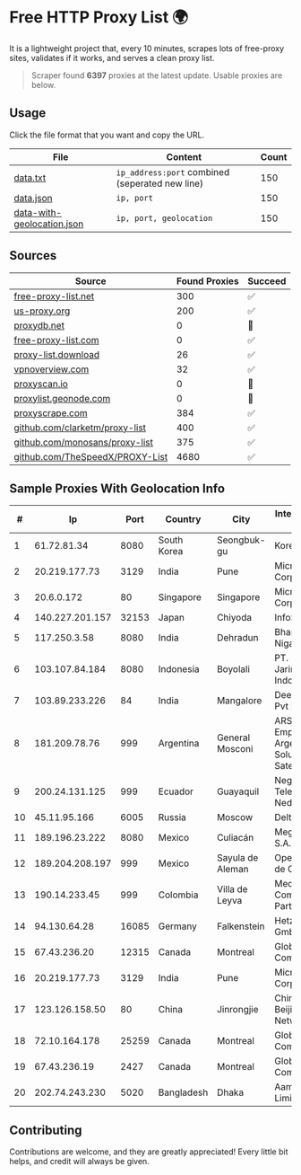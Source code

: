
# Free HTTP Proxy List 🌍

It is a lightweight project that, every 10 minutes, scrapes lots of free-proxy sites, validates if it works, and serves a clean proxy list.


> Scraper found **6397** proxies at the latest update. Usable proxies are below.

## Usage

Click the file format that you want and copy the URL.


|File|Content|Count|
|----|-------|-----|
|[data.txt](https://raw.githubusercontent.com/themiralay/Proxy-List-World/master/data.txt)|`ip_address:port` combined (seperated new line)|150|
|[data.json](https://raw.githubusercontent.com/themiralay/Proxy-List-World/master/data.json)|`ip, port`|150|
|[data-with-geolocation.json](https://raw.githubusercontent.com/themiralay/Proxy-List-World/master/data-with-geolocation.json)|`ip, port, geolocation`|150|

## Sources

|Source|Found Proxies|Succeed|
|------|-------------|-------|
|[free-proxy-list.net](https://free-proxy-list.net)|300|✅|
|[us-proxy.org](https://www.us-proxy.org)|200|✅|
|[proxydb.net](http://proxydb.net)|0|🚫|
|[free-proxy-list.com](https://free-proxy-list.com/?page=&port=&type%5B%5D=http&type%5B%5D=https&up_time=0&search=Search)|0|✅|
|[proxy-list.download](https://www.proxy-list.download/HTTP)|26|✅|
|[vpnoverview.com](https://vpnoverview.com/privacy/anonymous-browsing/free-proxy-servers)|32|✅|
|[proxyscan.io](https://www.proxyscan.io)|0|🚫|
|[proxylist.geonode.com](https://proxylist.geonode.com/api/proxy-list?limit=300&page=1&sort_by=lastChecked&sort_type=desc&protocols=http,https)|0|🚫|
|[proxyscrape.com](https://api.proxyscrape.com/v2/?request=displayproxies&protocol=http&timeout=10000&country=all&ssl=all&anonymity=all)|384|✅|
|[github.com/clarketm/proxy-list](https://raw.githubusercontent.com/clarketm/proxy-list/master/proxy-list-raw.txt)|400|✅|
|[github.com/monosans/proxy-list](https://raw.githubusercontent.com/monosans/proxy-list/main/proxies/http.txt)|375|✅|
|[github.com/TheSpeedX/PROXY-List](https://raw.githubusercontent.com/TheSpeedX/PROXY-List/master/http.txt)|4680|✅|


## Sample Proxies With Geolocation Info

|#|Ip|Port|Country|City|Internet Service Provider|
|-|--|----|-------|----|-------------------------|
|1|61.72.81.34|8080|South Korea|Seongbuk-gu|Korea Telecom|
|2|20.219.177.73|3129|India|Pune|Microsoft Corporation|
|3|20.6.0.172|80|Singapore|Singapore|Microsoft Corporation|
|4|140.227.201.157|32153|Japan|Chiyoda|InfoSphere|
|5|117.250.3.58|8080|India|Dehradun|Bharat Sanchar Nigam Ltd|
|6|103.107.84.184|8080|Indonesia|Boyolali|PT. Media Jaringan Indonesia|
|7|103.89.233.226|84|India|Mangalore|Deenet Services Pvt Ltd|
|8|181.209.78.76|999|Argentina|General Mosconi|ARSAT - Empresa Argentina de Soluciones Satelitales S.A.|
|9|200.24.131.125|999|Ecuador|Guayaquil|Negocios Y Telefonia Nedetel S.A|
|10|45.11.95.166|6005|Russia|Moscow|Delta Ltd|
|11|189.196.23.222|8080|Mexico|Culiacán|Mega Cable, S.A. de C.V.|
|12|189.204.208.197|999|Mexico|Sayula de Aleman|Operbes, S.A. de C.V.|
|13|190.14.233.45|999|Colombia|Villa de Leyva|Media Commerce Partners S.A|
|14|94.130.64.28|16085|Germany|Falkenstein|Hetzner Online GmbH|
|15|67.43.236.20|12315|Canada|Montreal|GloboTech Communications|
|16|20.219.177.73|3129|India|Pune|Microsoft Corporation|
|17|123.126.158.50|80|China|Jinrongjie|China Unicom Beijing Province Network|
|18|72.10.164.178|25259|Canada|Montreal|GloboTech Communications|
|19|67.43.236.19|2427|Canada|Montreal|GloboTech Communications|
|20|202.74.243.230|5020|Bangladesh|Dhaka|Aamra Networks Limited|



## Contributing

Contributions are welcome, and they are greatly appreciated! Every
little bit helps, and credit will always be given.

